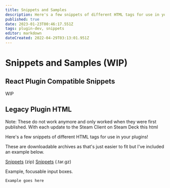 ```yaml
---
title: Snippets and Samples
description: Here's a few snippets of different HTML tags for use in your plugins!
published: true
date: 2023-01-23T00:46:17.551Z
tags: plugin-dev, snippets
editor: markdown
dateCreated: 2022-04-29T03:13:01.951Z
---
```


# Snippets and Samples (WIP)

## React Plugin Compatible Snippets

WIP

## Legacy Plugin HTML

Note: These do not work anymore and only worked when they were first published.
With each update to the Steam Client on Steam Deck this html

Here's a few snippets of different HTML tags for use in your plugins!

These are downloadable archives as that's just easier to fit but I've included an example below.

[Snippets](/snippets.zip) (zip)
[Snippets](/snippets.tar.gz) (.tar.gz)

Example, focusable input boxes.
```html
Example goes here
```